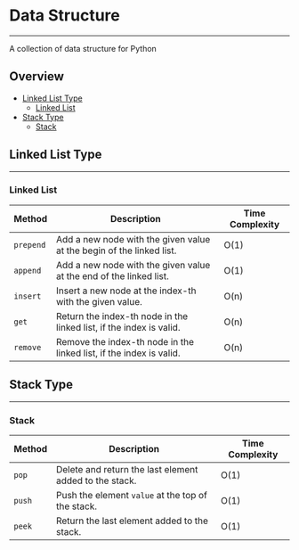 # Data Structure

---
A collection of data structure for Python

## Overview
- [Linked List Type](#linked-list-type)
  - [Linked List](#linked-list)
- [Stack Type](#stack-type)
  - [Stack](#stack)

## Linked List Type

---

### Linked List

| **Method** | **Description**                                                       | **Time Complexity** |    
|------------|-----------------------------------------------------------------------|---------------------|
| `prepend`  | Add a new node with the given value at the begin of the linked list.  | O(1)                | 
| `append`   | Add a new node with the given value at the end of the linked list.    | O(1)                | 
| `insert`   | Insert a new node at the index-th with the given value.               | O(n)                | 
| `get`      | Return the index-th node in the linked list, if the index is valid.   | O(n)                | 
| `remove`   | Remove the index-th node in the linked list, if the index is valid.   | O(n)                | 

## Stack Type

---

### Stack

| **Method** | **Description**                                         | **Time Complexity** |    
|------------|---------------------------------------------------------|---------------------|
| `pop`      | Delete and return the last element added to the stack.  | O(1)                | 
| `push`     | Push the element `value` at the top of the stack.       | O(1)                | 
| `peek`     | Return the last element added to the stack.             | O(1)                | 


